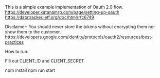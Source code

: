 This is a simple example implementation of Oauth 2.0 flow. 
https://developer.katanamrp.com/page/setting-up-oauth
https://datatracker.ietf.org/doc/html/rfc6749

Disclaimer: You should never store the tokens without encrypting them nor show them to the customer. 
https://developers.google.com/identity/protocols/oauth2/resources/best-practices


How to run:

Fill out CLIENT_ID and CLIENT_SECRET

npm install
npm run start